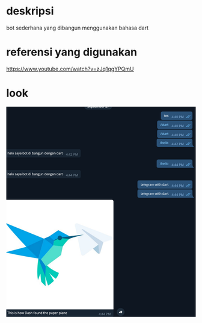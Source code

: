 # deskripsi
bot sederhana yang dibangun menggunakan bahasa dart

# referensi yang digunakan
https://www.youtube.com/watch?v=zJq1qgYPQmU

# look

![capture](capture.png)